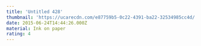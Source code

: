 ```yaml
---
title: 'Untitled 428'
thumbnail: 'https://ucarecdn.com/e87759b5-0c22-4391-ba22-32534985cc4d/'
date: 2015-06-24T14:44:26.000Z
material: Ink on paper
rating: 4
---
```

